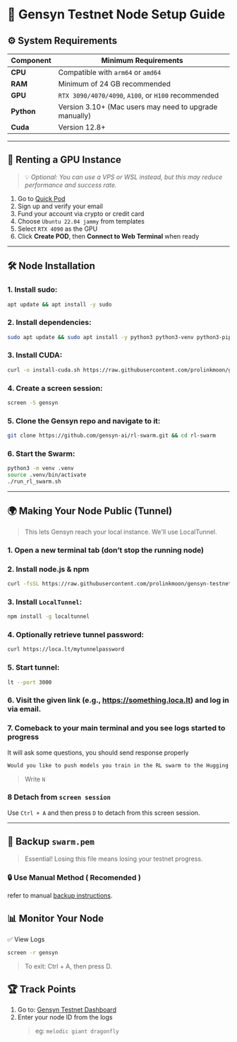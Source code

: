 <h1>🧠 Gensyn Testnet Node Setup Guide</h1>

## ⚙️ System Requirements

| Component          | Minimum Requirements                                        |
|--------------------|-------------------------------------------------------------|
| **CPU**            | Compatible with `arm64` or `amd64`                          |
| **RAM**            | Minimum of 24 GB recommended                                |
| **GPU** | `RTX 3090/4070/4090`, `A100`, or `H100` recommended         |
| **Python**         | Version 3.10+ (Mac users may need to upgrade manually)      |
| **Cuda**         | Version 12.8+       |

---

## 🚀 Renting a GPU Instance

> 💡 *Optional: You can use a VPS or WSL instead, but this may reduce performance and success rate.*

1. Go to [Quick Pod](https://console.quickpod.io?affiliate=d5e26172-66ea-41c8-9a6e-337388bd6353)
2. Sign up and verify your email
3. Fund your account via crypto or credit card
4. Choose `Ubuntu 22.04 jammy` from templates
5. Select `RTX 4090` as the GPU
6. Click **Create POD**, then **Connect to Web Terminal** when ready  

---

## 🛠️ Node Installation
### 1. Install sudo:
```bash
apt update && apt install -y sudo
```
### 2. Install dependencies:
```bash
sudo apt update && sudo apt install -y python3 python3-venv python3-pip curl wget screen git lsof nano unzip iproute2 build-essential gcc g++
```
### 3. Install CUDA:
```bash
curl -o install-cuda.sh https://raw.githubusercontent.com/prolinkmoon/gensyn-testnet/main/install-cuda.sh && chmod +x install-cuda.sh && ./install-cuda.sh
```
### 4. Create a screen session:
```bash
screen -S gensyn
```
### 5. Clone the Gensyn repo and navigate to it:
```bash
git clone https://github.com/gensyn-ai/rl-swarm.git && cd rl-swarm
```
### 6. Start the Swarm:
```bash
python3 -m venv .venv
source .venv/bin/activate
./run_rl_swarm.sh
```

---

## 🌍 Making Your Node Public (Tunnel)
> This lets Gensyn reach your local instance. We'll use LocalTunnel.

### 1. Open a new terminal tab (don’t stop the running node)
### 2. Install node.js & npm
```bash
curl -fsSL https://raw.githubusercontent.com/prolinkmoon/gensyn-testnet/main/install-nodejs.sh -o install-nodejs.sh && chmod +x install-nodejs.sh && ./install-nodejs.sh
```
### 3. Install `LocalTunnel`:
```bash
npm install -g localtunnel
```
### 4. Optionally retrieve tunnel password:
```bash
curl https://loca.lt/mytunnelpassword
```
### 5. Start tunnel:
```bash
lt --port 3000
```
### 6. Visit the given link (e.g., https://something.loca.lt) and log in via email.
### 7. Comeback to your main terminal and you see logs started to progress
It will ask some questions, you should send response properly
```bash
Would you like to push models you train in the RL swarm to the Hugging Face Hub? [y/N]: 
```
> Write `N`
### 8 Detach from `screen session`
Use `Ctrl + A` and then press `D` to detach from this screen session.

---

## 💾 Backup `swarm.pem`
> Essential! Losing this file means losing your testnet progress.
### 🔒 Use Manual Method ( Recomended )
refer to manual [backup instructions](https://github.com/prolinkmoon/gensyn-testnet/blob/main/backup.md).

## 📊 Monitor Your Node
✅ View Logs
```bash
screen -r gensyn
```
> To exit: Ctrl + A, then press D.
## 🏆 Track Points
1. Go to: [Gensyn Testnet Dashboard](https://dashboard-math.gensyn.ai/)
2. Enter your node ID from the logs
   > eg: `melodic giant dragonfly`

